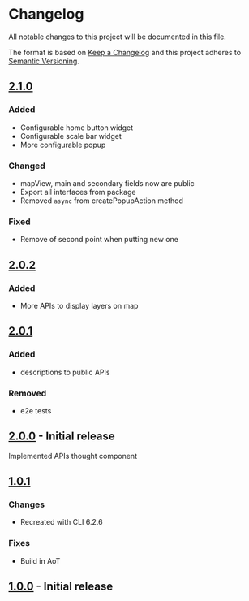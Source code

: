 # Changelog
All notable changes to this project will be documented in this file.

The format is based on [Keep a Changelog](https://keepachangelog.com/en/1.0.0/)
and this project adheres to [Semantic Versioning](https://semver.org/spec/v2.0.0.html).

## [2.1.0]
### Added
- Configurable home button widget
- Configurable scale bar widget
- More configurable popup

### Changed
- mapView, main and secondary fields now are public
- Export all interfaces from package
- Removed `async` from createPopupAction method

### Fixed
- Remove of second point when putting new one

## [2.0.2]
### Added
- More APIs to display layers on map

## [2.0.1]
### Added
- descriptions to public APIs

### Removed
- e2e tests

## [2.0.0] - Initial release
Implemented APIs thought component

## [1.0.1]
### Changes
- Recreated with CLI 6.2.6

### Fixes
- Build in AoT

## [1.0.0] - Initial release

[2.1.0]: https://github.com/L2jLiga/esri-map/compare/4fa4348...v2.1.0
[2.0.2]: https://github.com/L2jLiga/esri-map/compare/v2.0.1...4fa4348
[2.0.1]: https://github.com/L2jLiga/esri-map/compare/v2.0.0...v2.0.1
[2.0.0]: https://github.com/L2jLiga/esri-map/compare/v1.0.1...v2.0.0
[1.0.1]: https://github.com/L2jLiga/esri-map/compare/74a89d1...v1.0.1
[1.0.0]: https://github.com/L2jLiga/esri-map/compare/41b70cb...74a89d1
